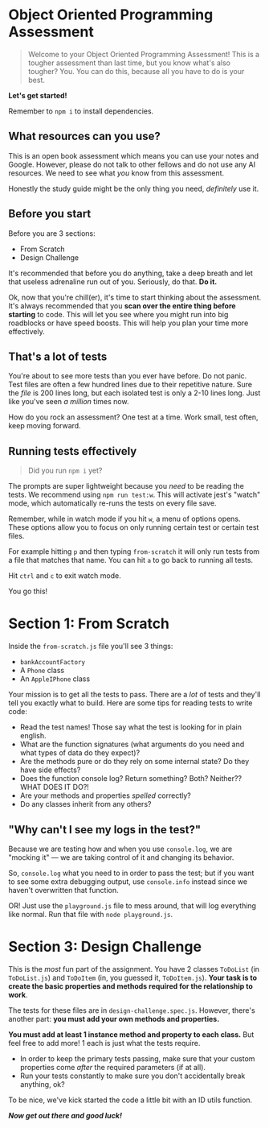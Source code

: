 # Object Oriented Programming Assessment

> Welcome to your Object Oriented Programming Assessment! This is a tougher assessment than last time, but you know what's also tougher? You. You can do this, because all you have to do is your best.

**Let's get started!**

Remember to `npm i` to install dependencies.

## What resources can you use?

This is an open book assessment which means you can use your notes and Google. However, please do not talk to other fellows and do not use any AI resources. We need to see what *you* know from this assessment. 

Honestly the study guide might be the only thing you need, *definitely* use it.

## Before you start

Before you are 3 sections:
- From Scratch
- Design Challenge

It's recommended that before you do anything, take a deep breath and let that useless adrenaline run out of you. Seriously, do that. **Do it.**

Ok, now that you're chill(er), it's time to start thinking about the assessment. It's always recommended that you **scan over the entire thing before starting** to code. This will let you see where you might run into big roadblocks or have speed boosts. This will help you plan your time more effectively.

## That's a lot of tests
You're about to see more tests than you ever have before. Do not panic. Test files are often a few hundred lines due to their repetitive nature. Sure the *file* is 200 lines long, but each isolated test is only a 2-10 lines long. Just like you've seen *a million* times now.

How do you rock an assessment? One test at a time. Work small, test often, keep moving forward.

## Running tests effectively

> Did you run `npm i` yet?

The prompts are super lightweight because you *need* to be reading the tests. We recommend using `npm run test:w`. This will activate jest's "watch" mode, which automatically re-runs the tests on every file save.

Remember, while in watch mode if you hit `w`, a menu of options opens. These options allow you to focus on only running certain test or certain test files.

For example hitting `p` and then typing `from-scratch` it will only run tests from a file that matches that name. You can hit `a` to go back to running all tests.

Hit `ctrl` and `c` to exit watch mode.

You go this!

# Section 1: From Scratch
Inside the `from-scratch.js` file you'll see 3 things:

- `bankAccountFactory`
- A `Phone` class
- An `AppleIPhone` class

Your mission is to get all the tests to pass. There are a *lot* of tests and they'll tell you exactly what to build. Here are some tips for reading tests to write code:

- Read the test names! Those say what the test is looking for in plain english.
- What are the function signatures (what arguments do you need and what types of data do they expect)?
- Are the methods pure or do they rely on some internal state? Do they have side effects?
- Does the function console log? Return something? Both? Neither?? WHAT DOES IT DO?!
- Are your methods and properties *spelled* correctly?
- Do any classes inherit from any others?

## "Why can't I see my logs in the test?"
Because we are testing how and when you use `console.log`, we are "mocking it" — we are taking control of it and changing its behavior. 

So, `console.log` what you need to in order to pass the test; but if you want to see some extra debugging output, use `console.info` instead since we haven't overwritten that function.

OR! Just use the `playground.js` file to mess around, that will log everything like normal. Run that file with `node playground.js`.

# Section 3: Design Challenge
This is the *most* fun part of the assignment. You have 2 classes `ToDoList` (in `ToDoList.js`) and `ToDoItem` (in, you guessed it, `ToDoItem.js`). **Your task is to create the basic properties and methods required for the relationship to work**. 

The tests for these files are in `design-challenge.spec.js`. However, there's another part: **you must add your own methods and properties.**

**You must add at least 1 instance method and property to each class.** But feel free to add more! 1 each is just what the tests require. 
* In order to keep the primary tests passing, make sure that your custom properties come *after* the required parameters (if at all). 
* Run your tests constantly to make sure you don't accidentally break anything, ok?

To be nice, we've kick started the code a little bit with an ID utils function.

_**Now get out there and good luck!**_
